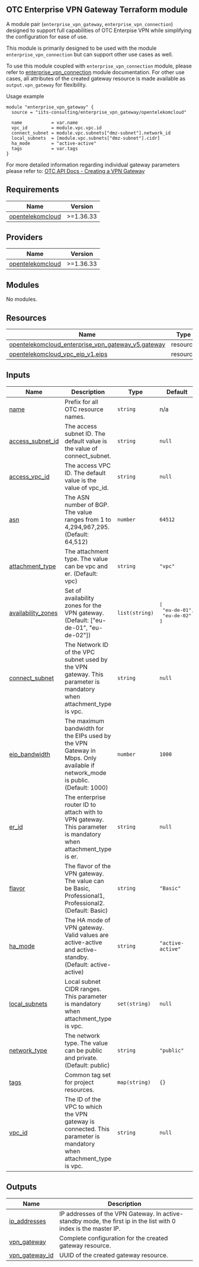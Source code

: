 ## OTC Enterprise VPN Gateway Terraform module

A module pair (`enterprise_vpn_gateway`, `enterprise_vpn_connection`) designed to support full capabilities of OTC Enterpise VPN while simplifying the configuration for ease of use.

This module is primarily designed to be used with the module `enterprise_vpn_connection` but can support other use cases as well.

To use this module coupled with `enterprise_vpn_connection` module, please refer to [enterprise_vpn_connection](../enterprise_vpn_connection) module documentation.
For other use cases, all attributes of the created gateway resource is made available as `output.vpn_gateway` for flexibility.

Usage example

```hcl
module "enterprise_vpn_gateway" {
  source = "iits-consulting/enterprise_vpn_gateway/opentelekomcloud"

  name           = var.name
  vpc_id         = module.vpc.vpc.id
  connect_subnet = module.vpc.subnets["dmz-subnet"].network_id
  local_subnets  = [module.vpc.subnets["dmz-subnet"].cidr]
  ha_mode        = "active-active"
  tags           = var.tags
}
```

For more detailed information regarding individual gateway parameters please refer to: [OTC API Docs - Creating a VPN Gateway](https://docs.otc.t-systems.com/virtual-private-network/api-ref/api_reference_enterprise_edition_vpn/apis_of_enterprise_edition_vpn/vpn_gateway/creating_a_vpn_gateway.html)

<!-- BEGIN_TF_DOCS -->

## Requirements

| Name                                                                                          | Version   |
| --------------------------------------------------------------------------------------------- | --------- |
| <a name="requirement_opentelekomcloud"></a> [opentelekomcloud](#requirement_opentelekomcloud) | >=1.36.33 |

## Providers

| Name                                                                                    | Version   |
| --------------------------------------------------------------------------------------- | --------- |
| <a name="provider_opentelekomcloud"></a> [opentelekomcloud](#provider_opentelekomcloud) | >=1.36.33 |

## Modules

No modules.

## Resources

| Name                                                                                                                                                                            | Type     |
| ------------------------------------------------------------------------------------------------------------------------------------------------------------------------------- | -------- |
| [opentelekomcloud_enterprise_vpn_gateway_v5.gateway](https://registry.terraform.io/providers/opentelekomcloud/opentelekomcloud/latest/docs/resources/enterprise_vpn_gateway_v5) | resource |
| [opentelekomcloud_vpc_eip_v1.eips](https://registry.terraform.io/providers/opentelekomcloud/opentelekomcloud/latest/docs/resources/vpc_eip_v1)                                  | resource |

## Inputs

| Name                                                                                    | Description                                                                                                                   | Type           | Default                                             | Required |
| --------------------------------------------------------------------------------------- | ----------------------------------------------------------------------------------------------------------------------------- | -------------- | --------------------------------------------------- | :------: |
| <a name="input_name"></a> [name](#input_name)                                           | Prefix for all OTC resource names.                                                                                            | `string`       | n/a                                                 |   yes    |
| <a name="input_access_subnet_id"></a> [access_subnet_id](#input_access_subnet_id)       | The access subnet ID. The default value is the value of connect_subnet.                                                       | `string`       | `null`                                              |    no    |
| <a name="input_access_vpc_id"></a> [access_vpc_id](#input_access_vpc_id)                | The access VPC ID. The default value is the value of vpc_id.                                                                  | `string`       | `null`                                              |    no    |
| <a name="input_asn"></a> [asn](#input_asn)                                              | The ASN number of BGP. The value ranges from 1 to 4,294,967,295. (Default: 64,512)                                            | `number`       | `64512`                                             |    no    |
| <a name="input_attachment_type"></a> [attachment_type](#input_attachment_type)          | The attachment type. The value can be vpc and er. (Default: vpc)                                                              | `string`       | `"vpc"`                                             |    no    |
| <a name="input_availability_zones"></a> [availability_zones](#input_availability_zones) | Set of availability zones for the VPN gateway. (Default: ["eu-de-01", "eu-de-02"])                                            | `list(string)` | <pre>[<br/> "eu-de-01",<br/> "eu-de-02"<br/>]</pre> |    no    |
| <a name="input_connect_subnet"></a> [connect_subnet](#input_connect_subnet)             | The Network ID of the VPC subnet used by the VPN gateway. This parameter is mandatory when attachment_type is vpc.            | `string`       | `null`                                              |    no    |
| <a name="input_eip_bandwidth"></a> [eip_bandwidth](#input_eip_bandwidth)                | The maximum bandwidth for the EIPs used by the VPN Gateway in Mbps. Only available if network_mode is public. (Default: 1000) | `number`       | `1000`                                              |    no    |
| <a name="input_er_id"></a> [er_id](#input_er_id)                                        | The enterprise router ID to attach with to VPN gateway. This parameter is mandatory when attachment_type is er.               | `string`       | `null`                                              |    no    |
| <a name="input_flavor"></a> [flavor](#input_flavor)                                     | The flavor of the VPN gateway. The value can be Basic, Professional1, Professional2. (Default: Basic)                         | `string`       | `"Basic"`                                           |    no    |
| <a name="input_ha_mode"></a> [ha_mode](#input_ha_mode)                                  | The HA mode of VPN gateway. Valid values are active-active and active-standby. (Default: active-active)                       | `string`       | `"active-active"`                                   |    no    |
| <a name="input_local_subnets"></a> [local_subnets](#input_local_subnets)                | Local subnet CIDR ranges. This parameter is mandatory when attachment_type is vpc.                                            | `set(string)`  | `null`                                              |    no    |
| <a name="input_network_type"></a> [network_type](#input_network_type)                   | The network type. The value can be public and private. (Default: public)                                                      | `string`       | `"public"`                                          |    no    |
| <a name="input_tags"></a> [tags](#input_tags)                                           | Common tag set for project resources.                                                                                         | `map(string)`  | `{}`                                                |    no    |
| <a name="input_vpc_id"></a> [vpc_id](#input_vpc_id)                                     | The ID of the VPC to which the VPN gateway is connected. This parameter is mandatory when attachment_type is vpc.             | `string`       | `null`                                              |    no    |

## Outputs

| Name                                                                          | Description                                                                                                      |
| ----------------------------------------------------------------------------- | ---------------------------------------------------------------------------------------------------------------- |
| <a name="output_ip_addresses"></a> [ip_addresses](#output_ip_addresses)       | IP addresses of the VPN Gateway. In active-standby mode, the first ip in the list with 0 index is the master IP. |
| <a name="output_vpn_gateway"></a> [vpn_gateway](#output_vpn_gateway)          | Complete configuration for the created gateway resource.                                                         |
| <a name="output_vpn_gateway_id"></a> [vpn_gateway_id](#output_vpn_gateway_id) | UUID of the created gateway resource.                                                                            |

<!-- END_TF_DOCS -->

